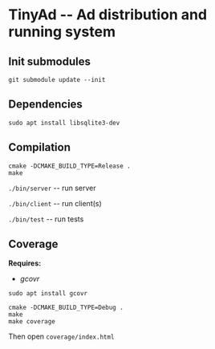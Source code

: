# TinyAd -- Ad distribution and running system

## Init submodules
```
git submodule update --init
```

## Dependencies
```
sudo apt install libsqlite3-dev
```

## Compilation

```
cmake -DCMAKE_BUILD_TYPE=Release .
make
```

`./bin/server` -- run server

`./bin/client` -- run client(s)

`./bin/test` -- run tests

## Coverage
**Requires:**

* *gcovr*

```
sudo apt install gcovr
```

```
cmake -DCMAKE_BUILD_TYPE=Debug .
make
make coverage
```

Then open `coverage/index.html`

